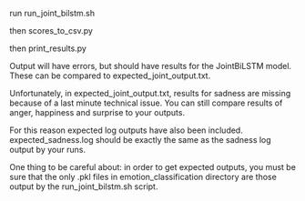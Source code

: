 run run_joint_bilstm.sh

then scores_to_csv.py

then print_results.py

Output will have errors, but should have results for the JointBiLSTM model. These can be compared to expected_joint_output.txt.

Unfortunately, in expected_joint_output.txt, results for sadness are missing because of a last minute technical issue. You can still compare results of anger, happiness and surprise to your outputs.

For this reason expected log outputs have also been included. expected_sadness.log should be exactly the same as the sadness log output by your runs.

One thing to be careful about: in order to get expected outputs, you must be sure that the only .pkl files in emotion_classification directory are those output by the run_joint_bilstm.sh script.

